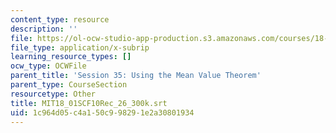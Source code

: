 ```yaml
---
content_type: resource
description: ''
file: https://ol-ocw-studio-app-production.s3.amazonaws.com/courses/18-01sc-single-variable-calculus-fall-2010/1c964d05c4a150c998291e2a30801934_MIT18_01SCF10Rec_26_300k.vtt
file_type: application/x-subrip
learning_resource_types: []
ocw_type: OCWFile
parent_title: 'Session 35: Using the Mean Value Theorem'
parent_type: CourseSection
resourcetype: Other
title: MIT18_01SCF10Rec_26_300k.srt
uid: 1c964d05-c4a1-50c9-9829-1e2a30801934
---
```

